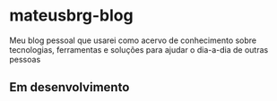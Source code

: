 # mateusbrg-blog
Meu blog pessoal que usarei como acervo de conhecimento sobre tecnologias, ferramentas e soluções para ajudar o dia-a-dia de outras pessoas 

## Em desenvolvimento
